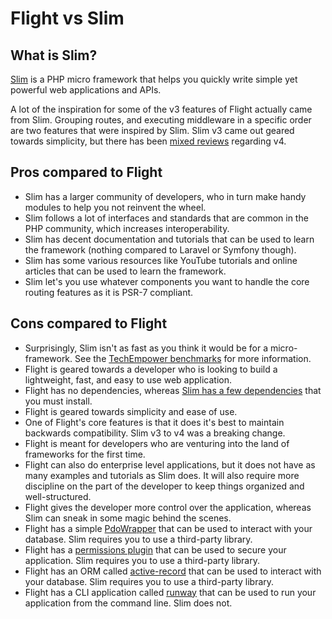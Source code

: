 # Flight vs Slim

## What is Slim?
[Slim](https://slimframework.com) is a PHP micro framework that helps you quickly write simple yet powerful web applications and APIs.

A lot of the inspiration for some of the v3 features of Flight actually came from Slim. Grouping routes, and executing middleware in a 
specific order are two features that were inspired by Slim. Slim v3 came out geared towards simplicity, but there has been 
[mixed reviews](https://github.com/slimphp/Slim/issues/2770) regarding v4.

## Pros compared to Flight

- Slim has a larger community of developers, who in turn make handy modules to help you not reinvent the wheel.
- Slim follows a lot of interfaces and standards that are common in the PHP community, which increases interoperability.
- Slim has decent documentation and tutorials that can be used to learn the framework (nothing compared to Laravel or Symfony though).
- Slim has some various resources like YouTube tutorials and online articles that can be used to learn the framework.
- Slim let's you use whatever components you want to handle the core routing features as it is PSR-7 compliant.

## Cons compared to Flight

- Surprisingly, Slim isn't as fast as you think it would be for a micro-framework. See the 
  [TechEmpower benchmarks](https://www.techempower.com/benchmarks/#hw=ph&test=fortune&section=data-r22&l=zik073-cn3) 
  for more information.
- Flight is geared towards a developer who is looking to build a lightweight, fast, and easy to use web application.
- Flight has no dependencies, whereas [Slim has a few dependencies](https://github.com/slimphp/Slim/blob/4.x/composer.json) that you must install.
- Flight is geared towards simplicity and ease of use.
- One of Flight's core features is that it does it's best to maintain backwards compatibility. Slim v3 to v4 was a breaking change.
- Flight is meant for developers who are venturing into the land of frameworks for the first time.
- Flight can also do enterprise level applications, but it does not have as many examples and tutorials as Slim does.
  It will also require more discipline on the part of the developer to keep things organized and well-structured.
- Flight gives the developer more control over the application, whereas Slim can sneak in some magic behind the scenes.
- Flight has a simple [PdoWrapper](/awesome-plugins/pdo-wrapper) that can be used to interact with your database. Slim requires you to use 
  a third-party library.
- Flight has a [permissions plugin](/awesome-plugins/permissions) that can be used to secure your application. Slim requires you to use 
  a third-party library.
- Flight has an ORM called [active-record](/awesome-plugins/active-record) that can be used to interact with your database. Slim requires you to use 
  a third-party library.
- Flight has a CLI application called [runway](/awesome-plugins/runway) that can be used to run your application from the command line. Slim does not.